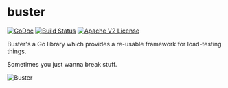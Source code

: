 # buster

[![GoDoc](http://img.shields.io/badge/godoc-reference-blue.svg)](http://godoc.org/github.com/codahale/buster)
[![Build Status](https://img.shields.io/travis/codahale/buster.svg)](https://travis-ci.org/codahale/buster)
[![Apache V2 License](http://img.shields.io/badge/license-Apache%20V2-blue.svg)](https://github.com/codahale/buster/blob/master/LICENSE)

Buster's a Go library which provides a re-usable framework for
load-testing things.

Sometimes you just wanna break stuff.

![Buster](http://media.giphy.com/media/ibr51CHOw6QZq/giphy.gif)

